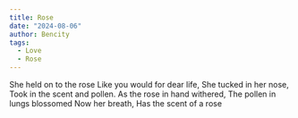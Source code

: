 ```yaml
---
title: Rose
date: "2024-08-06"
author: Bencity
tags:
  - Love
  - Rose
---
```


She held on to the rose
Like you would for dear life,
She tucked in her nose,
Took in the scent and pollen.
As the rose in hand withered,
The pollen in lungs blossomed
Now her breath,
Has the scent of a rose
